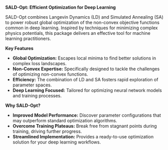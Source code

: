**SALD-Opt: Efficient Optimization for Deep Learning**

SALD-Opt combines Langevin Dynamics (LD) and Simulated Annealing (SA) to power robust global optimization of the non-convex objective functions common in deep learning. Inspired by techniques for minimizing complex physics potentials, this package delivers an effective tool for machine learning practitioners.

**Key Features**

* **Global Optimization:** Escapes local minima to find better solutions in complex loss landscapes.
* **Non-Convex Expertise:** Specifically designed to tackle the challenges of optimizing non-convex functions.
* **Efficiency:** The combination of LD and SA fosters rapid exploration of parameter spaces.
* **Deep Learning Focused:**  Tailored for optimizing  neural network models and training processes.

**Why SALD-Opt?**

* **Improved Model Performance:**  Discover parameter configurations that may outperform  standard optimization algorithms. 
* **Overcome Training Plateaus:** Break free from stagnant points during training, driving further progress.
* **Streamlined Implementation:** Provides a ready-to-use optimization solution for your deep learning workflows.

